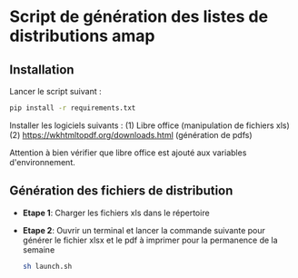 # Script de génération des listes de distributions amap

## Installation

Lancer le script suivant : 
  ```bash
  pip install -r requirements.txt
  ```

Installer les logiciels suivants : 
(1) Libre office (manipulation de fichiers xls)
(2) https://wkhtmltopdf.org/downloads.html (génération de pdfs)

Attention à bien vérifier que libre office est ajouté aux variables d'environnement.  

## Génération des fichiers de distribution
- **Etape 1**: Charger les fichiers xls dans le répertoire

- **Etape 2**: Ouvrir un terminal et lancer la commande suivante pour générer le fichier xlsx et le pdf à imprimer pour la permanence de la semaine
  ```bash
  sh launch.sh
  ```